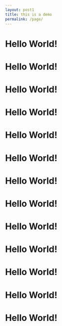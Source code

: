 ```yaml
---
layout: post1
title: this is a demo
permalink: /page/
---
```

<h1>Hello World!</h1>

<h1>Hello World!</h1>
<h1>Hello World!</h1>
<h1>Hello World!</h1>
<h1>Hello World!</h1>
<h1>Hello World!</h1>
<h1>Hello World!</h1>
<h1>Hello World!</h1>
<h1>Hello World!</h1>
<h1>Hello World!</h1>
<h1>Hello World!</h1>
<h1>Hello World!</h1>
<h1>Hello World!</h1>
